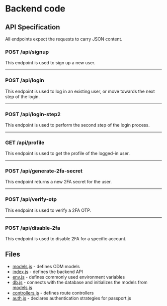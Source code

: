 # Backend code

## API Specification

All endpoints expect the requests to carry JSON content.

### POST /api/signup

This endpoint is used to sign up a new user.

---

### POST /api/login

This endpoint is used to log in an existing user, or move towards the next step of the login.

---

### POST /api/login-step2

This endpoint is used to perform the second step of the login process.

---

### GET /api/profile

This endpoint is used to get the profile of the logged-in user.

---

### POST /api/generate-2fa-secret

This endpoint returns a new 2FA secret for the user.

---

### POST /api/verify-otp

This endpoint is used to verify a 2FA OTP.

---

### POST /api/disable-2fa

This endpoint is used to disable 2FA for a specific account.

## Files

- [models.js](./models.js) - defines ODM models
- [index.js](./index.js) - defines the backend API
- [env.js](./env.js) - defines commonly used environment variables
- [db.js](./db.js) - connects with the database and initializes the models from [models.js](./models.js)
- [controllers.js](./controllers.js) - defines route controllers
- [auth.js](./auth.js) - declares authentication strategies for passport.js
